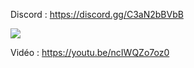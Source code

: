 Discord : https://discord.gg/C3aN2bBVbB

<img src="https://i.imgur.com/HgRZbHS.png">

Vidéo : https://youtu.be/ncIWQZo7oz0
